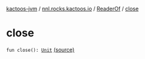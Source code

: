 [kactoos-jvm](../../index.md) / [nnl.rocks.kactoos.io](../index.md) / [ReaderOf](index.md) / [close](./close.md)

# close

`fun close(): `[`Unit`](https://kotlinlang.org/api/latest/jvm/stdlib/kotlin/-unit/index.html) [(source)](https://github.com/neonailol/kactoos/blob/master/kactoos-jvm/src/main/kotlin/nnl/rocks/kactoos/io/ReaderOf.kt#L236)